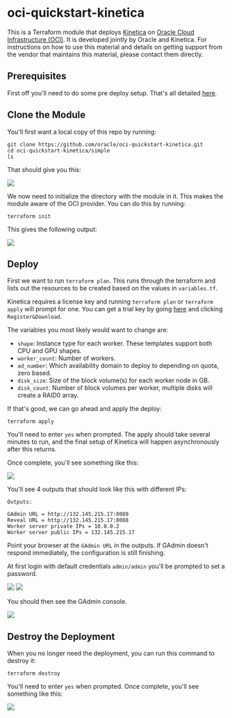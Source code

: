 # oci-quickstart-kinetica
This is a Terraform module that deploys [Kinetica](https://www.kinetica.com/) on [Oracle Cloud Infrastructure (OCI)](https://cloud.oracle.com/en_US/cloud-infrastructure).  It is developed jointly by Oracle and Kinetica.  For instructions on how to use this material and details on getting support from the vendor that maintains this material, please contact them directly.

## Prerequisites
First off you'll need to do some pre deploy setup.  That's all detailed [here](https://github.com/oracle/oci-quickstart-prerequisites).

## Clone the Module
You'll first want a local copy of this repo by running:

```
git clone https://github.com/oracle/oci-quickstart-kinetica.git
cd oci-quickstart-kinetica/simple
ls
```
That should give you this:

![](./images/01-git_clone.png)

We now need to initialize the directory with the module in it.  This makes the module aware of the OCI provider.  You can do this by running:

```
terraform init
```
This gives the following output:

![](./images/02-terraform_init.png)

## Deploy

First we want to run `terraform plan`. This runs through the terraform and lists
out the resources to be created based on the values in `variables.tf`.

Kinetica requires a license key and running `terraform plan` or `terraform apply`
will prompt for one. You can get a trial key by going [here](https://www.kinetica.com/trial/)
and clicking `Register&Download`.

The variables you most likely would want to change are:

- `shape`: Instance type for each worker. These templates support both CPU and GPU shapes.
- `worker_count`: Number of workers.
- `ad_number`: Which availability domain to deploy to depending on quota, zero based.
- `disk_size`: Size of the block volume(s) for each worker node in GB.
- `disk_count`: Number of block volumes per worker, multiple disks will create a RAID0 array.


If that's good, we can go ahead and apply the deploy:

```
terraform apply
```

You'll need to enter `yes` when prompted.  The apply should take several minutes
to run, and the final setup of Kinetica will happen asynchronously after this returns.

Once complete, you'll see something like this:

![](./images/04-terraform_apply.png)

You'll see 4 outputs that should look like this with different IPs:
```
Outputs:

GAdmin URL = http://132.145.215.17:8080
Reveal URL = http://132.145.215.17:8088
Worker server private IPs = 10.0.0.2
Worker server public IPs = 132.145.215.17
```

Point your browser at the `GAdmin URL` in the outputs. If GAdmin doesn't respond
immediately, the configuration is still finishing.

At first login with default credentials `admin/admin` you'll be prompted to set a password.

![](./images/06-login.png)
![](./images/07-pw_change.png)

You should then see the GAdmin console.

![](./images/08-gadmin.png)

## Destroy the Deployment
When you no longer need the deployment, you can run this command to destroy it:

```
terraform destroy
```

You'll need to enter `yes` when prompted.  Once complete, you'll see something like this:

![](./images/05-terraform_destroy.png)
